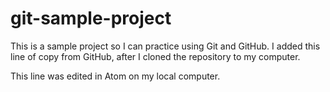 # git-sample-project
This is a sample project so I can practice using Git and GitHub.
I added this line of copy from GitHub, after I cloned the repository to my computer.

This line was edited in Atom on my local computer.
